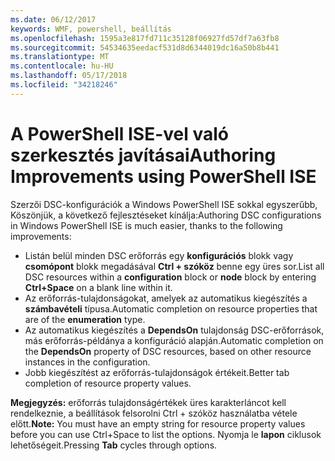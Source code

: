 ```yaml
---
ms.date: 06/12/2017
keywords: WMF, powershell, beállítás
ms.openlocfilehash: 1595a3e817fd711c35128f06927fd57df7a63fb8
ms.sourcegitcommit: 54534635eedacf531d8d6344019dc16a50b8b441
ms.translationtype: MT
ms.contentlocale: hu-HU
ms.lasthandoff: 05/17/2018
ms.locfileid: "34218246"
---
```

# <a name="authoring-improvements-using-powershell-ise"></a><span data-ttu-id="dc92b-102">A PowerShell ISE-vel való szerkesztés javításai</span><span class="sxs-lookup"><span data-stu-id="dc92b-102">Authoring Improvements using PowerShell ISE</span></span>

<span data-ttu-id="dc92b-103">Szerzői DSC-konfigurációk a Windows PowerShell ISE sokkal egyszerűbb, Köszönjük, a következő fejlesztéseket kínálja:</span><span class="sxs-lookup"><span data-stu-id="dc92b-103">Authoring DSC configurations in Windows PowerShell ISE is much easier, thanks to the following improvements:</span></span>

- <span data-ttu-id="dc92b-104">Listán belül minden DSC erőforrás egy **konfigurációs** blokk vagy **csomópont** blokk megadásával **Ctrl + szóköz** benne egy üres sor.</span><span class="sxs-lookup"><span data-stu-id="dc92b-104">List all DSC resources within a **configuration** block or **node** block by entering **Ctrl+Space** on a blank line within it.</span></span>
- <span data-ttu-id="dc92b-105">Az erőforrás-tulajdonságokat, amelyek az automatikus kiegészítés a **számbavételi** típusa.</span><span class="sxs-lookup"><span data-stu-id="dc92b-105">Automatic completion on resource properties that are of the **enumeration** type.</span></span>
- <span data-ttu-id="dc92b-106">Az automatikus kiegészítés a **DependsOn** tulajdonság DSC-erőforrások, más erőforrás-példánya a konfiguráció alapján.</span><span class="sxs-lookup"><span data-stu-id="dc92b-106">Automatic completion on the **DependsOn** property of DSC resources, based on other resource instances in the configuration.</span></span>
- <span data-ttu-id="dc92b-107">Jobb kiegészítést az erőforrás-tulajdonságok értékeit.</span><span class="sxs-lookup"><span data-stu-id="dc92b-107">Better tab completion of resource property values.</span></span>

<span data-ttu-id="dc92b-108">**Megjegyzés:** erőforrás tulajdonságértékek üres karakterláncot kell rendelkeznie, a beállítások felsorolni Ctrl + szóköz használatba vétele előtt.</span><span class="sxs-lookup"><span data-stu-id="dc92b-108">**Note:** You must have an empty string for resource property values before you can use Ctrl+Space to list the options.</span></span> <span data-ttu-id="dc92b-109">Nyomja le **lapon** ciklusok lehetőségeit.</span><span class="sxs-lookup"><span data-stu-id="dc92b-109">Pressing **Tab** cycles through options.</span></span>
